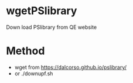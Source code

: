 # wgetPSlibrary
Down load PSlibrary from QE website


# Method
* wget from https://dalcorso.github.io/pslibrary/
* or ./downupf.sh
 
